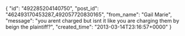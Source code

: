  {
   "id": "492285204140750",
   "post_id": "462493170453287_492057720830165",
   "from_name": "Gail Marie",
   "message": "you arent charged but isnt it like you are charging them by beign the plaintiff?",
   "created_time": "2013-03-14T23:16:57+0000"
 }
